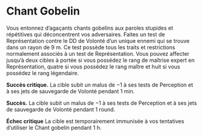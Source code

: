 # Chant Gobelin

<p>Vous entonnez d’agaçants chants gobelins aux paroles stupides et répétitives qui déconcentrent vos adversaires. Faites un test de Représentation contre le DD de Volonté d’un unique ennemi qui se trouve dans un rayon de 9 m. Ce test possède tous les traits et restrictions normalement associés à un test de Représentation. Vous pouvez affecter jusqu’à deux cibles à portée si vous possédez le rang de maîtrise expert en Représentation, quatre si vous possédez le rang maître et huit si vous possédez le rang légendaire.</p>
<p><strong>Succès critique.</strong> La cible subit un malus de −1 à ses tests de Perception et à ses jets de sauvegarde de Volonté pendant 1 min.</p>
<p><strong>Succès.</strong> La cible subit un malus de −1 à ses tests de Perception et à ses jets de sauvegarde de Volonté pendant 1 round.</p>
<p><strong>Échec critique</strong> La cible est temporairement immunisée à vos tentatives d’utiliser le Chant gobelin pendant 1 h.</p>